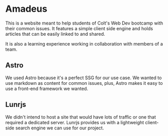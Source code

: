 # Amadeus

This is a website meant to help students of Colt's Web Dev bootcamp with their common issues. It features a simple client side engine and holds articles that can be easily linked to and shared.

It is also a learning experience working in collaboration with members of a team.

## Astro

We used Astro because it's a perfect SSG for our use case. We wanted to use markdown as content for common issues, plus, Astro makes it easy to use a front-end framework we wanted.

## Lunrjs

We didn't intend to host a site that would have lots of traffic or one that required a dedicated server. Lunrjs provides us with a lightweight client-side search engine we can use for our project.

